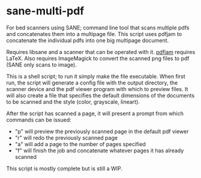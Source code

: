 # sane-multi-pdf
For bed scanners using SANE; command line tool that scans multiple pdfs and concatenates them into a multipage file.
This script uses pdfjam to concatenate the individual pdfs into one big multipage document.

Requires libsane and a scanner that can be operated with it.
[pdfjam](https://warwick.ac.uk/fac/sci/statistics/staff/academic-research/firth/software/pdfjam/) requires LaTeX.
Also requires ImageMagick to convert the scanned png files to pdf (SANE only scans to image).

This is a shell script; to run it simply make the file executable.
When first run, the script will generate a config file with the output directory, the scanner device and the pdf viewer program with which to preview files. It will also create a file that specifies the default dimensions of the documents to be scanned and the style (color, grayscale, lineart).

After the script has scanned a page, it will present a prompt from which commands can be issued:

* "p" will preview the previously scanned page in the default pdf viewer
* "r" will redo the previously scanned page
* "a" will add a page to the number of pages specified
* "f" will finish the job and concatenate whatever pages it has already scanned

This script is mostly complete but is still a WIP.

